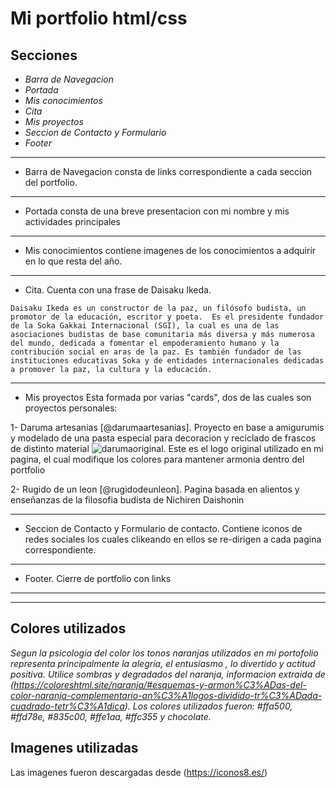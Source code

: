 # Mi portfolio html/css

## Secciones

* *Barra de Navegacion*
* *Portada*
* *Mis conocimientos*
* *Cita*
* *Mis proyectos*
* *Seccion de Contacto y Formulario*
* *Footer*

***
* Barra de Navegacion consta de links correspondiente a cada seccion del portfolio.
***
* Portada consta de una breve presentacion con mi nombre y mis actividades principales
***
* Mis conocimientos contiene imagenes de los conocimientos a adquirir en lo que resta del año.
***
* Cita.
Cuenta con una frase de Daisaku Ikeda.

```Daisaku Ikeda es un constructor de la paz, un filósofo budista, un promotor de la educación, escritor y poeta.  Es el presidente fundador de la Soka Gakkai Internacional (SGI), la cual es una de las asociaciones budistas de base comunitaria más diversa y más numerosa del mundo, dedicada a fomentar el empoderamiento humano y la contribución social en aras de la paz. Es también fundador de las instituciones educativas Soka y de entidades internacionales dedicadas a promover la paz, la cultura y la educación.```
***
* Mis proyectos
Esta formada por varias "cards", dos de las cuales son proyectos personales:

1- Daruma artesanias [@darumaartesanias].
   Proyecto en base a amigurumis y modelado de una pasta especial para decoracion y reciclado de frascos de distinto material
   ![darumaoriginal](img-proyectos/2.jpg). Este es el logo original utilizado en mi pagina, el cual modifique los colores para mantener armonia dentro del portfolio
   
2- Rugido de un leon [@rugidodeunleon]. Pagina basada en alientos y enseñanzas de la filosofia budista de Nichiren Daishonin
***
* Seccion de Contacto y Formulario de contacto. Contiene iconos de redes sociales los cuales clikeando en ellos se re-dirigen a cada pagina correspondiente.
***
* Footer. Cierre de portfolio con links
***
***
## Colores utilizados ## 
 *Segun la psicologia del color los tonos naranjas utilizados en mi portofolio representa principalmente la alegría, el entusiasmo , lo divertido y actitud positiva. Utilice sombras y degradados del naranja, informacion extraida de (https://coloreshtml.site/naranja/#esquemas-y-armon%C3%ADas-del-color-naranja-complementario-an%C3%A1logos-dividido-tr%C3%ADada-cuadrado-tetr%C3%A1dica).
 Los colores utilizados fueron:
  #ffa500, #ffd78e, #835c00, #ffe1aa, #ffc355 y chocolate.*
  ## Imagenes utilizadas ##
  Las imagenes fueron descargadas desde (https://iconos8.es/)


   